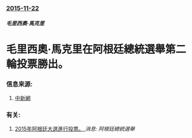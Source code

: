 ### [2015-11-22](/news/2015/11/22/index.md)

##### 毛里西奧·馬克里
# 毛里西奧·馬克里在阿根廷總統選舉第二輪投票勝出。 




### 信息来源:

1. [中新網](http://www.chinanews.com/gj/2015/11-24/7637748.shtml)

### 有关:

1. [2015年阿根廷大選進行投票。 ](/news/2015/10/25/2015年阿根廷大選進行投票.md) _消息: 阿根廷總統選舉_
